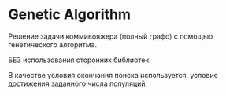 # Genetic Algorithm

Решение задачи коммивояжера (полный графо) с помощью генетического алгоритма.

БЕЗ использования сторонних библиотек.

В качестве условия окончания поиска используется, условие достижения заданного числа популяций. 

